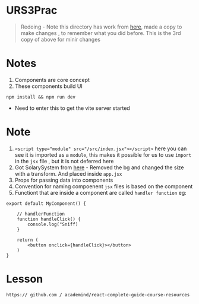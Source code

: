 # URS3Prac

> Redoing - Note this directory has work from [here](https://github.com/kachraz/practiceURS3-1), made a copy to make changes , to remember what you did before.
> This is the 3rd copy of above for minir changes

# Notes

1. Components are core concept
2. These components build UI

```
npm install && npm run dev
```

- Need to enter this to get the vite server started

# Note

1. `<script type="module" src="/src/index.jsx"></script>` here you can see it is imported as a `module`, this makes it possible for us to use `import` in the `jsx` file , but it is not deferred here
2. Got SolarySystem from [here](https://codepen.io/pavlovsk/pen/jOjKEJq) - Removed the bg and changed the size with a transform. And placed inside `app.jsx`
3. Props for passing data into components
4. Convention for naming compoenent `jsx` files is based on the component
5. Functiont that are inside a component are called `handler function` eg:

```react
export default MyComponent() {

    // handlerFunction
    function handleClick() {
        console.log("Sniff)
    }

    return (
        <button onclick={handleClick}></button>
    )
}
```

# Lesson

```
https:// github.com / academind/react-complete-guide-course-resources
```
